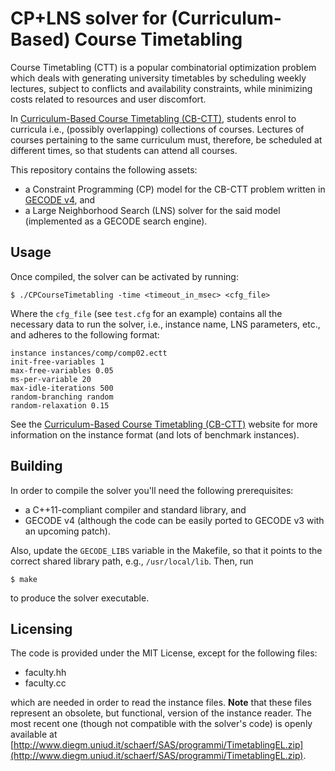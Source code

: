 # CP+LNS solver for (Curriculum-Based) Course Timetabling

Course Timetabling (CTT) is a popular combinatorial optimization problem which deals with generating university timetables by scheduling weekly lectures, subject to conflicts and availability constraints, while minimizing costs related to resources and user discomfort. 

In [Curriculum-Based Course Timetabling (CB-CTT)](http://satt.diegm.uniud.it/ctt), students enrol to curricula i.e., (possibly overlapping) collections of courses. Lectures of courses pertaining to the same curriculum must, therefore, be scheduled at different times, so that students can attend all courses.

This repository contains the following assets:

* a Constraint Programming (CP) model for the CB-CTT problem written in [GECODE v4](http://www.gecode.org "GECODE"), and
* a Large Neighborhood Search (LNS) solver for the said model (implemented as a GECODE search engine).

## Usage

Once compiled, the solver can be activated by running:

	$ ./CPCourseTimetabling -time <timeout_in_msec> <cfg_file>
	
Where the `cfg_file` (see `test.cfg` for an example) contains all the necessary data to run the solver, i.e., instance name, LNS parameters, etc., and adheres to the following format:

	instance instances/comp/comp02.ectt
	init-free-variables 1
	max-free-variables 0.05
	ms-per-variable 20
	max-idle-iterations 500
	random-branching random
	random-relaxation 0.15
	
See the [Curriculum-Based Course Timetabling (CB-CTT)](http://satt.diegm.uniud.it/ctt) website for more information on the instance format (and lots of benchmark instances).

## Building

In order to compile the solver you'll need the following prerequisites:

* a C++11-compliant compiler and standard library, and
* GECODE v4 (although the code can be easily ported to GECODE v3 with an upcoming patch).

Also, update the `GECODE_LIBS` variable in the Makefile, so that it points to the correct shared library path, e.g., `/usr/local/lib`. Then, run

	$ make
	
to produce the solver executable.

## Licensing

The code is provided under the MIT License, except for the following files:

* faculty.hh
* faculty.cc

which are needed in order to read the instance files.
**Note** that these files represent an obsolete, but functional, version of the instance reader. The most recent one (though not compatible with the solver's code) is openly available at [http://www.diegm.uniud.it/schaerf/SAS/programmi/TimetablingEL.zip](http://www.diegm.uniud.it/schaerf/SAS/programmi/TimetablingEL.zip).